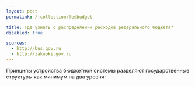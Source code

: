 ```yaml
---
layout: post
permalink: /:collection/fedbudget

title: Где узнать о распределении расходов федерального бюджета?
disabled: true

sources:
  - http://bus.gov.ru​
  - http://zakupki.gov.ru​
---
```


Принципы устройства бюджетной системы разделяют государственные структуры как минимум на два уровня:
